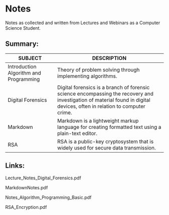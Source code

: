 # Notes
Notes as collected and written from Lectures and Webinars as a Computer Science Student.

## Summary:

| SUBJECT                                | DESCRIPTION                                                  |
| -------------------------------------- | ------------------------------------------------------------ |
| Introduction Algorithm and Programming | Theory of problem solving through implementing algorithms.   |
| Digital Forensics                      | Digital forensics is a branch of forensic science encompassing the recovery and investigation of material found in digital devices, often in relation to computer crime. |
| Markdown                               | Markdown is a lightweight markup language for creating formatted text using a plain-text editor. |
| RSA                                    | RSA is a public-key cryptosystem that is widely used for secure data transmission. |

## Links:

Lecture_Notes_Digital_Forensics.pdf

MarkdownNotes.pdf

Notes_Algorithm_Programming_Basic.pdf

RSA_Encryption.pdf
